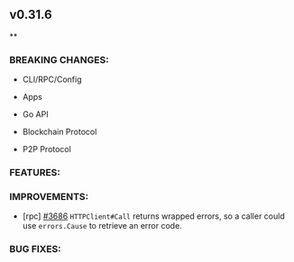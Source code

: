 ## v0.31.6

**

### BREAKING CHANGES:

* CLI/RPC/Config

* Apps

* Go API

* Blockchain Protocol

* P2P Protocol

### FEATURES:

### IMPROVEMENTS:

* [rpc] [\#3686](https://github.com/tendermint/tendermint/pull/3686) `HTTPClient#Call` returns wrapped errors, so a caller could use `errors.Cause` to retrieve an error code.

### BUG FIXES:
